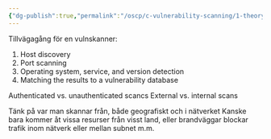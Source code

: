 ```yaml
---
{"dg-publish":true,"permalink":"/oscp/c-vulnerability-scanning/1-theory/"}
---
```


Tillvägagång för en vulnskanner:
1. Host discovery
2. Port scanning
3. Operating system, service, and version detection
4. Matching the results to a vulnerability database

Authenticated vs. unauthenticated scancs
External vs. internal scans

Tänk på var man skannar från, både geografiskt och i nätverket
Kanske bara kommer åt vissa resurser från visst land, eller brandväggar blockar trafik inom nätverk eller mellan subnet m.m.

